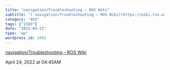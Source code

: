 ```yaml
---
title: "navigation/Troubleshooting – ROS Wiki"
subtitle: "[ navigation/Troubleshooting – ROS Wiki](https://wiki.ros.org/navigation/Troubleshooting)"
category: "463"
tags: ["1503"]
date: "2022-04-23"
type: "wp"
wordpress_id: 3442
---
```

[ navigation/Troubleshooting – ROS Wiki](https://wiki.ros.org/navigation/Troubleshooting)
 
April 24, 2022 at 04:45AM